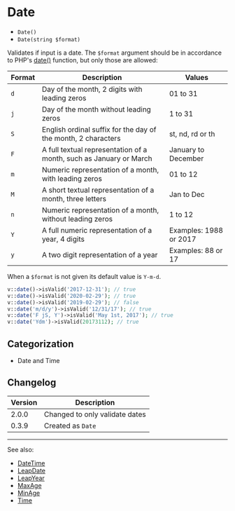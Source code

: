 # Date

- `Date()`
- `Date(string $format)`

Validates if input is a date. The `$format` argument should be in accordance to
PHP's [date()](http://php.net/date) function, but only those are allowed:

Format  | Description                                                           | Values
--------|-----------------------------------------------------------------------|-------------------------
`d`     | Day of the month, 2 digits with leading zeros                         | 01 to 31
`j`     | Day of the month without leading zeros                                | 1 to 31
`S`     | English ordinal suffix for the day of the month, 2 characters         | st, nd, rd or th
`F`     | A full textual representation of a month, such as January or March    | January to December
`m`     | Numeric representation of a month, with leading zeros                 | 01 to 12
`M`     | A short textual representation of a month, three letters              | Jan to Dec
`n`     | Numeric representation of a month, without leading zeros              | 1 to 12
`Y`     | A full numeric representation of a year, 4 digits                     | Examples: 1988 or 2017
`y`     | A two digit representation of a year                                  | Examples: 88 or 17


When a `$format` is not given its default value is `Y-m-d`.

```php
v::date()->isValid('2017-12-31'); // true
v::date()->isValid('2020-02-29'); // true
v::date()->isValid('2019-02-29'); // false
v::date('m/d/y')->isValid('12/31/17'); // true
v::date('F jS, Y')->isValid('May 1st, 2017'); // true
v::date('Ydm')->isValid(20173112); // true
```

## Categorization

- Date and Time

## Changelog

Version | Description
--------|-------------
  2.0.0 | Changed to only validate dates
  0.3.9 | Created as `Date`

***
See also:

- [DateTime](DateTime.md)
- [LeapDate](LeapDate.md)
- [LeapYear](LeapYear.md)
- [MaxAge](MaxAge.md)
- [MinAge](MinAge.md)
- [Time](Time.md)
